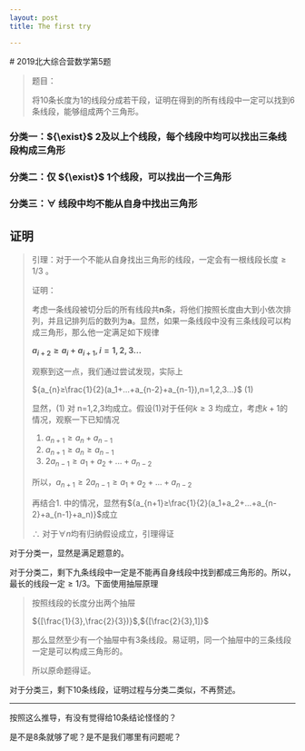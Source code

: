 ```yaml
---
layout: post
title: The first try

---
```


<html>
  <head>
    <title>{{ title }}</title>
  </head>
</html>
# 2019北大综合营数学第5题

> 题目：
>
> 将10条长度为1的线段分成若干段，证明在得到的所有线段中一定可以找到6条线段，能够组成两个三角形。

### 分类一：${\exist}$ 2及以上个线段，每个线段中均可以找出三条线段构成三角形

### 分类二：仅 ${\exist}$ 1个线段，可以找出一个三角形

### 分类三：${\forall}$ 线段中均不能从自身中找出三角形

## 证明

> 引理：对于一个不能从自身找出三角形的线段，一定会有一根线段长度${≥1/3}$ 。
>
> 证明：
>
> 考虑一条线段被切分后的所有线段共**n**条，将他们按照长度由大到小依次排列，并且记排列后的数列为**a**。显然，如果一条线段中没有三条线段可以构成三角形，那么他一定满足如下规律
>
> **${a_{i+2}≥a_{i}+a_{i+1},i=1,2,3...}$**
>
> 观察到这一点，我们通过尝试发现，实际上
>
> ${a_{n}≥\frac{1}{2}(a_1+...+a_{n-2}+a_{n-1}),n=1,2,3...}$									(1)
>
> 显然，(1) 对 n=1,2,3均成立。假设(1)对于任何${k≥3}$ 均成立，考虑${k+1}$的情况，观察一下已知情况
>
> 1. ${a_{n+1}≥a_{n}+a_{n-1}}$
> 2. ${a_{n+1}≥a_{n}≥a_{n-1}}$
> 3. ${2a_{n-1}≥a_1+a_2+...+a_{n-2}}$
>
> 所以，${a_{n+1}≥2a_{n-1}≥a_1+a_2+...+a_{n-2}}$
>
> 再结合1. 中的情况，显然有${a_{n+1}≥\frac{1}{2}(a_1+a_2+...+a_{n-2}+a_{n-1}+a_n)}$成立
>
> ${\therefore}$ 对于${\forall n}$均有归纳假设成立，引理得证

对于分类一，显然是满足题意的。

对于分类二，剩下九条线段中一定是不能再自身线段中找到都成三角形的。所以，最长的线段一定${≥1/3}$。下面使用抽屉原理

> 按照线段的长度分出两个抽屉
>
> ${[\frac{1}{3},\frac{2}{3})}$,${[\frac{2}{3},1]}$
>
> 那么显然至少有一个抽屉中有3条线段。易证明，同一个抽屉中的三条线段一定是可以构成三角形的。
>
> 所以原命题得证。

对于分类三，剩下10条线段，证明过程与分类二类似，不再赘述。

------

按照这么推导，有没有觉得给10条结论怪怪的？

是不是8条就够了呢？是不是我们哪里有问题呢？

